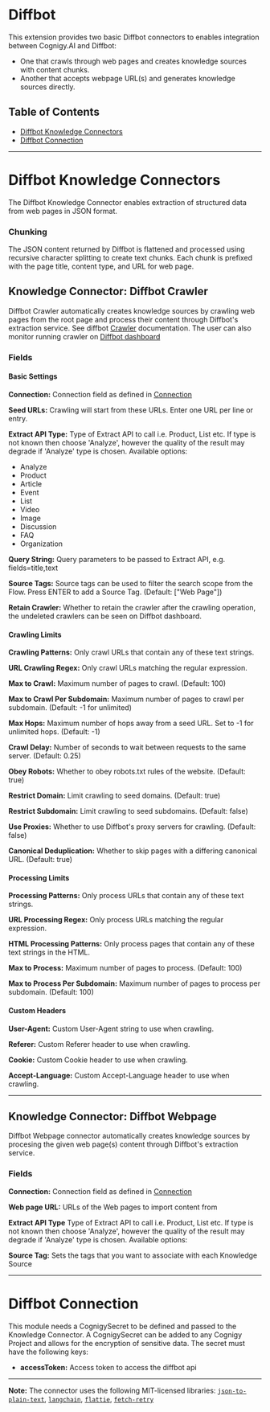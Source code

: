 
# Diffbot

This extension provides two basic Diffbot connectors to enables integration between Cognigy.AI and Diffbot:
- One that crawls through web pages and creates knowledge sources with content chunks.
- Another that accepts webpage URL(s) and generates knowledge sources directly.

## Table of Contents
- [Diffbot Knowledge Connectors](#diffbot-knowledge-connectors)
- [Diffbot Connection](#diffbot-connection)

---
# Diffbot Knowledge Connectors

The Diffbot Knowledge Connector enables extraction of structured data from web pages in JSON format.

### Chunking
The JSON content returned by Diffbot is flattened and processed using recursive character splitting to create text chunks. Each chunk is prefixed with the page title, content type, and URL for web page.

## Knowledge Connector: Diffbot Crawler
Diffbot Crawler automatically creates knowledge sources by crawling web pages from the root page and process their content through Diffbot's extraction service.
See diffbot [Crawler](https://docs.diffbot.com/reference/crawl-introduction) documentation. The user can also monitor running crawler on [Diffbot dashboard](https://app.diffbot.com/crawls/)

### Fields

#### Basic Settings

**Connection:**
Connection field as defined in [Connection](#diffbot-connection)

**Seed URLs:**
Crawling will start from these URLs. Enter one URL per line or entry.

**Extract API Type:**
Type of Extract API to call i.e. Product, List etc. If type is not known then choose 'Analyze', however the quality of the result may degrade if 'Analyze' type is chosen. Available options:
- Analyze
- Product
- Article
- Event
- List
- Video
- Image
- Discussion
- FAQ
- Organization

**Query String:**
Query parameters to be passed to Extract API, e.g. fields=title,text

**Source Tags:**
Source tags can be used to filter the search scope from the Flow. Press ENTER to add a Source Tag. (Default: ["Web Page"])

**Retain Crawler:**
Whether to retain the crawler after the crawling operation, the undeleted crawlers can be seen on Diffbot dashboard.

#### Crawling Limits

**Crawling Patterns:**
Only crawl URLs that contain any of these text strings.

**URL Crawling Regex:**
Only crawl URLs matching the regular expression.

**Max to Crawl:**
Maximum number of pages to crawl. (Default: 100)

**Max to Crawl Per Subdomain:**
Maximum number of pages to crawl per subdomain. (Default: -1 for unlimited)

**Max Hops:**
Maximum number of hops away from a seed URL. Set to -1 for unlimited hops. (Default: -1)

**Crawl Delay:**
Number of seconds to wait between requests to the same server. (Default: 0.25)

**Obey Robots:**
Whether to obey robots.txt rules of the website. (Default: true)

**Restrict Domain:**
Limit crawling to seed domains. (Default: true)

**Restrict Subdomain:**
Limit crawling to seed subdomains. (Default: false)

**Use Proxies:**
Whether to use Diffbot's proxy servers for crawling. (Default: false)

**Canonical Deduplication:**
Whether to skip pages with a differing canonical URL. (Default: true)

#### Processing Limits

**Processing Patterns:**
Only process URLs that contain any of these text strings.

**URL Processing Regex:**
Only process URLs matching the regular expression.

**HTML Processing Patterns:**
Only process pages that contain any of these text strings in the HTML.

**Max to Process:**
Maximum number of pages to process. (Default: 100)

**Max to Process Per Subdomain:**
Maximum number of pages to process per subdomain. (Default: 100)

#### Custom Headers

**User-Agent:**
Custom User-Agent string to use when crawling.

**Referer:**
Custom Referer header to use when crawling.

**Cookie:**
Custom Cookie header to use when crawling.

**Accept-Language:**
Custom Accept-Language header to use when crawling.

---

## Knowledge Connector: Diffbot Webpage
Diffbot Webpage connector automatically creates knowledge sources by procesing the given web page(s) content through Diffbot's extraction service.

### Fields

**Connection:**
Connection field as defined in [Connection](#diffbot-connection)

**Web page URL:**
URLs of the Web pages to import content from

**Extract API Type**
Type of Extract API to call i.e. Product, List etc. If type is not known then choose 'Analyze', however the quality of the result may degrade if 'Analyze' type is chosen. Available options:

**Source Tag:**
Sets the tags that you want to associate with each Knowledge Source

---

# Diffbot Connection

This module needs a CognigySecret to be defined and passed to the Knowledge Connector. A CognigySecret can be added to any Cognigy Project and allows for the encryption of sensitive data. The secret must have the following keys:
- **accessToken:** Access token to access the diffbot api


---

**Note:** The connector uses the following MIT-licensed libraries: [`json-to-plain-text`](https://www.npmjs.com/package/turndown), [`langchain`](https://www.npmjs.com/package/langchain), [`flattie`](https://www.npmjs.com/package/flattie), [`fetch-retry`](https://www.npmjs.com/package/fetch-retry)


